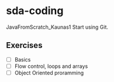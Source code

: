 # sda-coding

JavaFromScratch_Kaunas1
Start using Git.
## Exercises
- [ ] Basics
- [ ] Flow control, loops and arrays
- [ ] Object Oriented proramming
